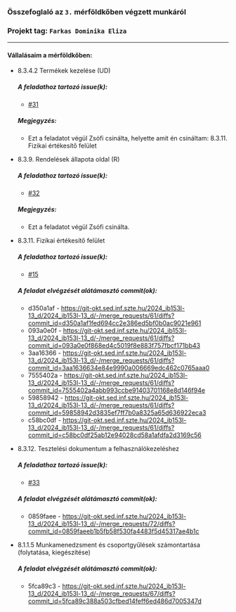 ### Összefoglaló az `3.` mérföldkőben végzett munkáról

### Projekt tag: `Farkas Dominika Eliza`

___

#### Vállalásaim a mérföldkőben:

- 8.3.4.2 Termékek kezelése (UD)

    ##### A feladathoz tartozó issue(k):

     - [#31](https://git-okt.sed.inf.szte.hu/2024_ib153l-13_d/2024_ib153l-13_d/-/issues/31)

    ##### Megjegyzés:

     - Ezt a feladatot végül Zsófi csinálta, helyette amit én csináltam: 8.3.11. Fizikai értékesítő felület

- 8.3.9. Rendelések állapota oldal (R)

    ##### A feladathoz tartozó issue(k):

     - [#32](https://git-okt.sed.inf.szte.hu/2024_ib153l-13_d/2024_ib153l-13_d/-/issues/32)

    ##### Megjegyzés:

     - Ezt a feladatot végül Zsófi csinálta.

- 8.3.11. Fizikai értékesítő felület

    ##### A feladathoz tartozó issue(k):

     - [#15](https://git-okt.sed.inf.szte.hu/2024_ib153l-13_d/2024_ib153l-13_d/-/issues/15)

    ##### A feladat elvégzését alátámasztó commit(ok):

     - d350a1af - https://git-okt.sed.inf.szte.hu/2024_ib153l-13_d/2024_ib153l-13_d/-/merge_requests/61/diffs?commit_id=d350a1af1fed694cc2e386ed5bf0b0ac9021e961
     - 093a0e0f - https://git-okt.sed.inf.szte.hu/2024_ib153l-13_d/2024_ib153l-13_d/-/merge_requests/61/diffs?commit_id=093a0e0f868ed4c5019f8e883f757fbcf171bb43
     - 3aa16366 - https://git-okt.sed.inf.szte.hu/2024_ib153l-13_d/2024_ib153l-13_d/-/merge_requests/61/diffs?commit_id=3aa1636634e84e9990a006669edc462c0765aaa0
     - 7555402a - https://git-okt.sed.inf.szte.hu/2024_ib153l-13_d/2024_ib153l-13_d/-/merge_requests/61/diffs?commit_id=7555402a4abb993ccbe91403701168e8d146f94e
     - 59858942 - https://git-okt.sed.inf.szte.hu/2024_ib153l-13_d/2024_ib153l-13_d/-/merge_requests/61/diffs?commit_id=59858942d3835ef7ff7b0a8325a65d636922eca3
     - c58bc0df - https://git-okt.sed.inf.szte.hu/2024_ib153l-13_d/2024_ib153l-13_d/-/merge_requests/61/diffs?commit_id=c58bc0df25ab12e94028cd58a1afdfa2d3169c56

- 8.3.12. Tesztelési dokumentum a felhasználókezeléshez

    ##### A feladathoz tartozó issue(k):

     - [#33](https://git-okt.sed.inf.szte.hu/2024_ib153l-13_d/2024_ib153l-13_d/-/issues/33)

    ##### A feladat elvégzését alátámasztó commit(ok):

     - 0859faee - https://git-okt.sed.inf.szte.hu/2024_ib153l-13_d/2024_ib153l-13_d/-/merge_requests/72/diffs?commit_id=0859faeeb1b5fb58f530fa4483f5d45317ae4b1c

- 8.1.1.5 Munkamenedzsment és csoportgyűlések számontartása (folytatása, kiegészítése)

    ##### A feladat elvégzését alátámasztó commit(ok):

     - 5fca89c3 - https://git-okt.sed.inf.szte.hu/2024_ib153l-13_d/2024_ib153l-13_d/-/merge_requests/67/diffs?commit_id=5fca89c388a503cfbed14feff6ed486d7005347d
